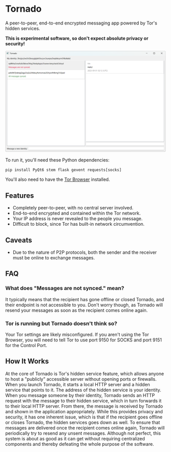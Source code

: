 # Tornado
A peer-to-peer, end-to-end encrypted messaging app powered by Tor's hidden services.

**This is experimental software, so don't expect absolute privacy or security!**

<img src="screenshot.png" width="600">

To run it, you'll need these Python dependencies:
```
pip install PyQt6 stem flask gevent requests[socks]
```
You'll also need to have the [Tor Browser](https://www.torproject.org/download/) installed.

## Features
<ul>
	<li>Completely peer-to-peer, with no central server involved.</li>
	<li>End-to-end encrypted and contained within the Tor network.</li>
	<li>Your IP address is never revealed to the people you message.</li>
	<li>Difficult to block, since Tor has built-in network circumvention.</li>
</ul>

## Caveats
<ul>
	<li>Due to the nature of P2P protocols, both the sender and the receiver must be online to exchange messages.</li>
</ul>

## FAQ
### What does "Messages are not synced." mean?
It typically means that the recipient has gone offline or closed Tornado, and their endpoint is not accessible to you. Don't worry though, as Tornado will resend your messages as soon as the recipient comes online again.

### Tor is running but Tornado doesn't think so?
Your Tor settings are likely misconfigured. If you aren't using the Tor Browser, you will need to tell Tor to use port 9150 for SOCKS and port 9151 for the Control Port.

## How It Works
At the core of Tornado is Tor's hidden service feature, which allows anyone to host a "publicly" accessible server without opening ports or firewalls. When you launch Tornado, it starts a local HTTP server and a hidden service that points to it. The address of the hidden service is your identity. When you message someone by their identity, Tornado sends an HTTP request with the message to their hidden service, which in turn forwards it to their local HTTP server. From there, the message is received by Tornado and shown in the application appropriately. While this provides privacy and security, it has one inherent issue, which is that if the recipient goes offline or closes Tornado, the hidden services goes down as well. To ensure that messages are delivered once the recipient comes online again, Tornado will periodically try to resend any unsent messages. Although not perfect, this system is about as good as it can get without requiring centralized components and thereby defeating the whole purpose of the software.
